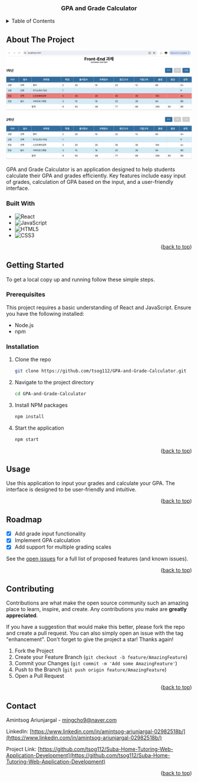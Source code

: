 <div align="center">
  <h3 align="center">GPA and Grade Calculator</h3>
</div>

<!-- TABLE OF CONTENTS -->
<details>
  <summary>Table of Contents</summary>
  <ol>
    <li>
      <a href="#about-the-project">About The Project</a>
      <ul>
        <li><a href="#built-with">Built With</a></li>
      </ul>
    </li>
    <li>
      <a href="#getting-started">Getting Started</a>
      <ul>
        <li><a href="#prerequisites">Prerequisites</a></li>
        <li><a href="#installation">Installation</a></li>
      </ul>
    </li>
    <li><a href="#usage">Usage</a></li>
    <li><a href="#roadmap">Roadmap</a></li>
    <li><a href="#contributing">Contributing</a></li>
    <li><a href="#contact">Contact</a></li>
  </ol>
</details>

<!-- ABOUT THE PROJECT -->
## About The Project

[![Product Name Screen Shot](my-grade-app-final/src/GPA%20and%20Grade%20Calculator.jpeg)](https://github.com/tsog112/GPA-and-Grade-Calculator)

GPA and Grade Calculator is an application designed to help students calculate their GPA and grades efficiently. Key features include easy input of grades, calculation of GPA based on the input, and a user-friendly interface.

### Built With

* ![React](https://img.shields.io/badge/React-20232A?style=for-the-badge&logo=react&logoColor=61DAFB)
* ![JavaScript](https://img.shields.io/badge/JavaScript-F7DF1E?style=for-the-badge&logo=javascript&logoColor=white)
* ![HTML5](https://img.shields.io/badge/HTML5-E34F26?style=for-the-badge&logo=html5&logoColor=white)
* ![CSS3](https://img.shields.io/badge/CSS3-1572B6?style=for-the-badge&logo=css3&logoColor=white)

<p align="right">(<a href="#readme-top">back to top</a>)</p>

<!-- GETTING STARTED -->
## Getting Started

To get a local copy up and running follow these simple steps.

### Prerequisites

This project requires a basic understanding of React and JavaScript. Ensure you have the following installed:

* Node.js
* npm

### Installation

1. Clone the repo
   ```sh
   git clone https://github.com/tsog112/GPA-and-Grade-Calculator.git
2. Navigate to the project directory
    ```sh
    cd GPA-and-Grade-Calculator
3. Install NPM packages
   ```sh
   npm install
4. Start the application
   ```sh
   npm start

<p align="right">(<a href="#readme-top">back to top</a>)</p>
<!-- USAGE EXAMPLES -->

## Usage

Use this application to input your grades and calculate your GPA. The interface is designed to be user-friendly and intuitive.

<p align="right">(<a href="#readme-top">back to top</a>)</p>



<!-- ROADMAP -->
## Roadmap

- [x] Add grade input functionality
- [x] Implement GPA calculation
- [x] Add support for multiple grading scales

See the [open issues](https://github.com/othneildrew/Best-README-Template/issues) for a full list of proposed features (and known issues).

<p align="right">(<a href="#readme-top">back to top</a>)</p>

<!-- CONTRIBUTING -->
## Contributing

Contributions are what make the open source community such an amazing place to learn, inspire, and create. Any contributions you make are **greatly appreciated**.

If you have a suggestion that would make this better, please fork the repo and create a pull request. You can also simply open an issue with the tag "enhancement".
Don't forget to give the project a star! Thanks again!

1. Fork the Project
2. Create your Feature Branch (`git checkout -b feature/AmazingFeature`)
3. Commit your Changes (`git commit -m 'Add some AmazingFeature'`)
4. Push to the Branch (`git push origin feature/AmazingFeature`)
5. Open a Pull Request

<p align="right">(<a href="#readme-top">back to top</a>)</p>

## Contact

Amintsog Ariunjargal - [mingcho9@naver.com](mailto:mingcho9@naver.com)

LinkedIn: [https://www.linkedin.com/in/amintsog-ariunjargal-02982518b/](https://www.linkedin.com/in/amintsog-ariunjargal-02982518b/)

Project Link: [https://github.com/tsog112/Suba-Home-Tutoring-Web-Application-Development](https://github.com/tsog112/Suba-Home-Tutoring-Web-Application-Development)

<p align="right">(<a href="#readme-top">back to top</a>)</p>


